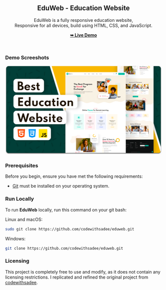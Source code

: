 <div align="center">

  <h2 align="center">EduWeb - Education Website</h2>

  EduWeb is a fully responsive education website, <br />Responsive for all devices, build using HTML, CSS, and JavaScript.

  <a href="https://eduweb-education-website.vercel.app/"><strong>➥ Live Demo</strong></a>

</div>

<br />

### Demo Screeshots

![EduWeb Desktop Demo](./readme-images/desktop.png "Desktop Demo")

### Prerequisites

Before you begin, ensure you have met the following requirements:

* [Git](https://git-scm.com/downloads "Download Git") must be installed on your operating system.

### Run Locally

To run **EduWeb** locally, run this command on your git bash:

Linux and macOS:

```bash
sudo git clone https://github.com/codewithsadee/eduweb.git
```

Windows:

```bash
git clone https://github.com/codewithsadee/eduweb.git
```

### Licensing
This project is completely free to use and modify, as it does not contain any licensing restrictions. I replicated and refined the original project from [codewithsadee](https://github.com/codewithsadee/eduweb.git).
